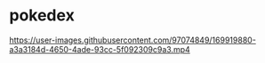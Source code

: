 # pokedex


https://user-images.githubusercontent.com/97074849/169919880-a3a3184d-4650-4ade-93cc-5f092309c9a3.mp4

